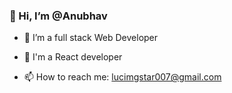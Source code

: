 ### 👋 Hi, I’m @Anubhav

- 👀 I’m a full stack Web Developer

- 🌱 I'm a React developer

- 📫 How to reach me: lucimgstar007@gmail.com



 



<!---

Anubhav-dev-web/Anubhav-dev-web is a ✨ special ✨ repository because its `README.md` (this file) appears on your GitHub profile.

You can click the Preview link to take a look at your changes.

--->

